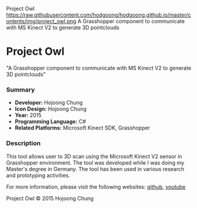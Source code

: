 Project Owl
https://raw.githubusercontent.com/hodgoong/hodgoong.github.io/master/contents/img/project_owl.png
A Grasshopper component to communicate with MS Kinect V2 to generate 3D pointclouds

# Project Owl
"A Grasshopper component to communicate with MS Kinect V2 to generate 3D pointclouds"

### Summary
- **Developer:** Hojoong Chung
- **Icon Design:** Hojoong Chung
- **Year:** 2015
- **Programming Language:** C#
- **Related Platforms:** Microsoft Kinect SDK, Grasshopper

### Description
This tool allows user to 3D scan using the Microsoft Kinect V2 sensor in Grasshopper environment. The tool was developed while I was doing my Master's degree in Germany. The tool has been used in various research and prototyping activities.

For more information, please visit the following websites: 
[github](https://github.com/hodgoong/grasshopper-kinect2), [youtube](https://www.youtube.com/watch?v=N_5byI1DN18)

Project Owl © 2015 Hojoong Chung
